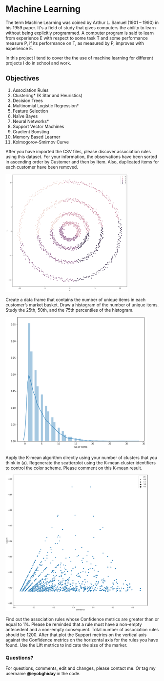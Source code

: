 # Machine Learning

The term Machine Learning was coined by Arthur L. Samuel (1901 – 1990) in his 1959 paper. It's a field of study that gives computers the ability to learn without being explicitly programmed. A computer program is said to learn from experience E with respect to some task T and some performance measure P, if its performance on T, as measured by P, improves with experience E.

In this project I tend to cover the the use of machine learning for different projects I do in school and work. 

## Objectives

1. Association Rules
2. Clustering* (K Star and Heuristics)
3. Decision Trees
4. Multinomial Logistic Regression*
5. Feature Selection
6. Naïve Bayes
7. Neural Networks*
8. Support Vector Machines
9. Gradient Boosting
10. Memory Based Learner
11. Kolmogorov-Smirnov Curve

After you have imported the CSV files, please discover association rules using this dataset. For your information, the observations have been sorted in ascending order by Customer and then by Item. Also, duplicated items for each customer have been removed.

![](src/Picture2.png)

Create a data frame that contains the number of unique items in each customer’s market basket. Draw a histogram of the number of unique items. Study the 25th, 50th, and the 75th percentiles of the histogram.

![](src/Picture3.png)

Apply the K-mean algorithm directly using your number of clusters that you think in (a). Regenerate the scatterplot using the K-mean cluster identifiers to control the color scheme. Please comment on this K-mean result.

![](src/Picture4.png)

Find out the association rules whose Confidence metrics are greater than or equal to 1%. Please be reminded that a rule must have a non-empty antecedent and a non-empty consequent. Total number of association rules should be 1200. After that plot the Support metrics on the vertical axis against the Confidence metrics on the horizontal axis for the rules you have found. Use the Lift metrics to indicate the size of the marker.

### Questions?
For questions, comments, edit and changes, please contact me. Or tag my username <b> @eyobghiday </b> in the code.
